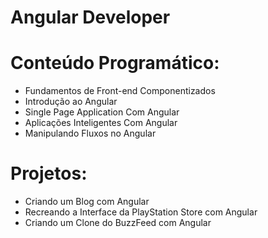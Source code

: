 # Angular Developer
# Conteúdo Programático:

* Fundamentos de Front-end Componentizados
* Introdução ao Angular
* Single Page Application Com Angular
* Aplicações Inteligentes Com Angular
* Manipulando Fluxos no Angular

# Projetos:

* Criando um Blog com Angular
* Recreando a Interface da PlayStation Store com Angular
* Criando um Clone do BuzzFeed com Angular
